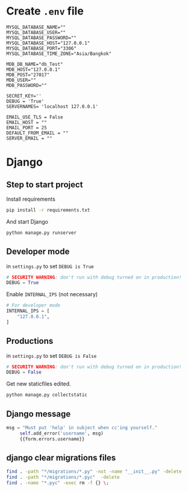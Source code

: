 # Create `.env` file
```.env
MYSQL_DATABASE_NAME=""
MYSQL_DATABASE_USER=""
MYSQL_DATABASE_PASSWORD=""
MYSQL_DATABASE_HOST="127.0.0.1"
MYSQL_DATABASE_PORT="3306"
MYSQL_DATABASE_TIME_ZONE="Asia/Bangkok"

MDB_DB_NAME="db_Test"
MDB_HOST="127.0.0.1"
MDB_POST="27017"
MDB_USER=""
MDB_PASSWORD=""

SECRET_KEY=''
DEBUG = 'True'
SERVERNAMES= 'localhost 127.0.0.1'

EMAIL_USE_TLS = False
EMAIL_HOST = ""
EMAIL_PORT = 25
DEFAULT_FROM_EMAIL = ""
SERVER_EMAIL = ""
```

# Django

## Step to start project
Install requirements
```bash
pip install -r requirements.txt
```

And start Django
```bash
python manage.py runserver
```

## Developer mode
in `settings.py` to set `DEBUG is True`
```python
# SECURITY WARNING: don't run with debug turned on in production!
DEBUG = True
```

Enable `INTERNAL_IPS` (not necessary)
```python
# For developer mode
INTERNAL_IPS = [
    "127.0.0.1",
]
```

## Productions

in `settings.py` to set `DEBUG is False`
```python
# SECURITY WARNING: don't run with debug turned on in production!
DEBUG = False
```

Get new staticfiles edited.
```bash
python manage.py collectstatic
```

## Django message
```python
msg = "Must put 'help' in subject when cc'ing yourself."
     self.add_error('username', msg)
     {{form.errors.username}}
```

## django clear migrations files
```bash
find . -path "*/migrations/*.py" -not -name "__init__.py" -delete
find . -path "*/migrations/*.pyc"  -delete
find . -name "*.pyc" -exec rm -f {} \;
```
